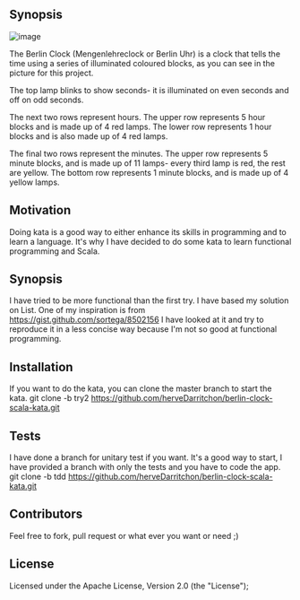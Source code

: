 ## Synopsis

![image](http://agilekatas.co.uk/static/img/katas/kata_berlinclock.png)

The Berlin Clock (Mengenlehreclock or Berlin Uhr) is a clock that tells the time using a series of illuminated coloured blocks, as you can see in the picture for this project.

The top lamp blinks to show seconds- it is illuminated on even seconds and off on odd seconds.

The next two rows represent hours. The upper row represents 5 hour blocks and is made up of 4 red lamps. The lower row represents 1 hour blocks and is also made up of 4 red lamps.

The final two rows represent the minutes. The upper row represents 5 minute blocks, and is made up of 11 lamps- every third lamp is red, the rest are yellow. The bottom row represents 1 minute blocks, and is made up of 4 yellow lamps.

## Motivation

Doing kata is a good way to either enhance its skills in programming and to learn a language.
It's why I have decided to do some kata to learn functional programming and Scala.

## Synopsis

I have tried to be more functional than the first try. I have based my solution on List.
One of my inspiration is from https://gist.github.com/sortega/8502156
I have looked at it and try to reproduce it in a less concise way because I'm not so good at functional programming.

## Installation

If you want to do the kata, you can clone the master branch to start the kata.
    git clone -b try2 https://github.com/herveDarritchon/berlin-clock-scala-kata.git

## Tests

I have done a branch for unitary test if you want.
It's a good way to start, I have provided a branch with only the tests and you have to code the app.
    git clone -b tdd https://github.com/herveDarritchon/berlin-clock-scala-kata.git

## Contributors

Feel free to fork, pull request or what ever you want or need ;)

## License

Licensed under the Apache License, Version 2.0 (the "License");
